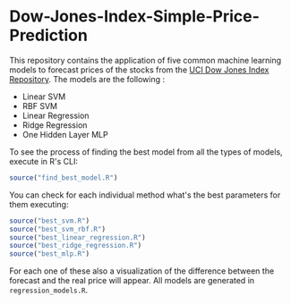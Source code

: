 # Dow-Jones-Index-Simple-Price-Prediction

This repository contains the application of five common machine learning models to forecast prices of the stocks from the [UCI Dow Jones Index Repository](https://archive.ics.uci.edu/ml/datasets/dow+jones+index#). The models are the following :

- Linear SVM
- RBF SVM
- Linear Regression
- Ridge Regression
- One Hidden Layer MLP

To see the process of finding the best model from all the types of models, execute in R's CLI:

```R
source("find_best_model.R")
```

You can check for each individual method what's the best parameters for them executing:

```R
source("best_svm.R")
source("best_svm_rbf.R")
source("best_linear_regression.R")
source("best_ridge_regression.R")
source("best_mlp.R")
```

For each one of these also a visualization of the difference between the forecast and the real price will appear. All models are generated in `regression_models.R`.
